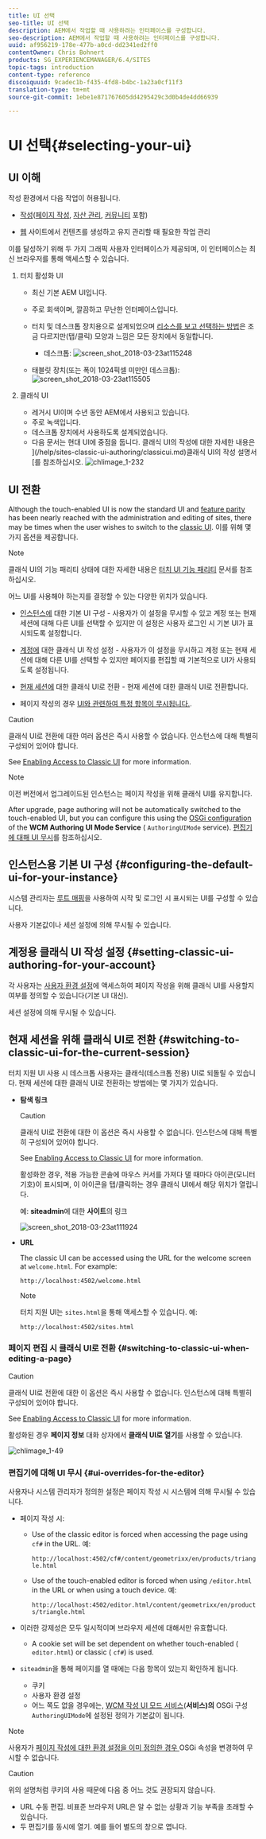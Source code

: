 ```yaml
---
title: UI 선택
seo-title: UI 선택
description: AEM에서 작업할 때 사용하려는 인터페이스를 구성합니다.
seo-description: AEM에서 작업할 때 사용하려는 인터페이스를 구성합니다.
uuid: af956219-178e-477b-a0cd-dd2341ed2ff0
contentOwner: Chris Bohnert
products: SG_EXPERIENCEMANAGER/6.4/SITES
topic-tags: introduction
content-type: reference
discoiquuid: 9cadec1b-f435-4fd8-b4bc-1a23a0cf11f3
translation-type: tm+mt
source-git-commit: 1ebe1e871767605dd4295429c3d0b4de4dd66939

---
```



# UI 선택{#selecting-your-ui}

## UI 이해

작성 환경에서 다음 작업이 허용됩니다.

* [작성](/help/sites-authoring/author.md)([페이지 작성](/help/sites-authoring/author-environment-tools.md), [자산 관리](/help/assets/home.md), [커뮤니티](/help/communities/author-communities.md) 포함)

* [웹](/help/sites-administering/home.md) 사이트에서 컨텐츠를 생성하고 유지 관리할 때 필요한 작업 관리

이를 달성하기 위해 두 가지 그래픽 사용자 인터페이스가 제공되며, 이 인터페이스는 최신 브라우저를 통해 액세스할 수 있습니다.

1. 터치 활성화 UI

   * 최신 기본 AEM UI입니다.
   * 주로 회색이며, 깔끔하고 무난한 인터페이스입니다.
   * 터치 및 데스크톱 장치용으로 설계되었으며 [리소스를 보고 선택하는 방법](/help/sites-authoring/basic-handling.md#viewing-and-selecting-resources)은 조금 다르지만(탭/클릭) 모양과 느낌은 모든 장치에서 동일합니다.

      * 데스크톱:
   ![screen_shot_2018-03-23at115248](assets/screen_shot_2018-03-23at115248.png)

   * 태블릿 장치(또는 폭이 1024픽셀 미만인 데스크톱):
   ![screen_shot_2018-03-23at115505](assets/screen_shot_2018-03-23at115505.png)

1. 클래식 UI

   * 레거시 UI이며 수년 동안 AEM에서 사용되고 있습니다.
   * 주로 녹색입니다.
   * 데스크톱 장치에서 사용하도록 설계되었습니다.
   * 다음 문서는 현대 UI에 중점을 둡니다. 클래식 UI의 작성에 대한 자세한 내용은 ](/help/sites-classic-ui-authoring/classicui.md)클래식 UI의 작성 설명서[를 참조하십시오.
   ![chlimage_1-232](assets/chlimage_1-232.png)

## UI 전환

Although the touch-enabled UI is now the standard UI and [feature parity](../release-notes/touch-ui-features-status.md) has been nearly reached with the administration and editing of sites, there may be times when the user wishes to switch to the [classic UI](/help/sites-classic-ui-authoring/classicui.md). 이를 위해 몇 가지 옵션을 제공합니다.

>[!NOTE]
>
>클래식 UI의 기능 패리티 상태에 대한 자세한 내용은 [터치 UI 기능 패리티](../release-notes/touch-ui-features-status.md) 문서를 참조하십시오.

어느 UI를 사용해야 하는지를 결정할 수 있는 다양한 위치가 있습니다.

* [인스턴스에](#configuring-the-default-ui-for-your-instance) 대한 기본 UI 구성 - 사용자가 이 설정을 무시할 수 있고 계정 또는 현재 세션에 대해 다른 UI를 선택할 수 있지만 이 설정은 사용자 로그인 시 기본 UI가 표시되도록 설정합니다.

* [계정에](/help/sites-authoring/select-ui.md#setting-classic-ui-authoring-for-your-account) 대한 클래식 UI 작성 설정 - 사용자가 이 설정을 무시하고 계정 또는 현재 세션에 대해 다른 UI를 선택할 수 있지만 페이지를 편집할 때 기본적으로 UI가 사용되도록 설정됩니다.

* [현재 세션에](#switching-to-classic-ui-for-the-current-session) 대한 클래식 UI로 전환 - 현재 세션에 대한 클래식 UI로 전환합니다.

* 페이지 작성의 경우 [UI와 관련하여 특정 항목이 무시됩니다.](#ui-overrides-for-the-editor).

>[!CAUTION]
>
>클래식 UI로 전환에 대한 여러 옵션은 즉시 사용할 수 없습니다. 인스턴스에 대해 특별히 구성되어 있어야 합니다.
>
>See [Enabling Access to Classic UI](/help/sites-administering/enable-classic-ui.md) for more information.

>[!NOTE]
>
>이전 버전에서 업그레이드된 인스턴스는 페이지 작성을 위해 클래식 UI를 유지합니다.
>
>After upgrade, page authoring will not be automatically switched to the touch-enabled UI, but you can configure this using the [OSGi configuration](/help/sites-deploying/configuring-osgi.md) of the **WCM Authoring UI Mode Service** ( `AuthoringUIMode` service). [편집기에 대해 UI 무시](#ui-overrides-for-the-editor)를 참조하십시오.

## 인스턴스용 기본 UI 구성 {#configuring-the-default-ui-for-your-instance}

시스템 관리자는 [루트 매핑](/help/sites-deploying/osgi-configuration-settings.md)을 사용하여 시작 및 로그인 시 표시되는 UI를 구성할 수 있습니다.

사용자 기본값이나 세션 설정에 의해 무시될 수 있습니다.

## 계정용 클래식 UI 작성 설정 {#setting-classic-ui-authoring-for-your-account}

각 사용자는 [사용자 환경 설정](/help/sites-authoring/user-properties.md)에 액세스하여 페이지 작성을 위해 클래식 UI를 사용할지 여부를 정의할 수 있습니다(기본 UI 대신).

세션 설정에 의해 무시될 수 있습니다.

## 현재 세션을 위해 클래식 UI로 전환 {#switching-to-classic-ui-for-the-current-session}

터치 지원 UI 사용 시 데스크톱 사용자는 클래식(데스크톱 전용) UI로 되돌릴 수 있습니다. 현재 세션에 대한 클래식 UI로 전환하는 방법에는 몇 가지가 있습니다.

* **탐색 링크**

   >[!CAUTION]
   >
   >클래식 UI로 전환에 대한 이 옵션은 즉시 사용할 수 없습니다. 인스턴스에 대해 특별히 구성되어 있어야 합니다.
   >
   >
   >See [Enabling Access to Classic UI](/help/sites-administering/enable-classic-ui.md) for more information.

   활성화한 경우, 적용 가능한 콘솔에 마우스 커서를 가져다 댈 때마다 아이콘(모니터 기호)이 표시되며, 이 아이콘을 탭/클릭하는 경우 클래식 UI에서 해당 위치가 열립니다.

   예: **siteadmin**&#x200B;에 대한 **사이트**&#x200B;의 링크

   ![screen_shot_2018-03-23at111924](assets/screen_shot_2018-03-23at111924.png)

* **URL**

   The classic UI can be accessed using the URL for the welcome screen at `welcome.html`. For example:

   `http://localhost:4502/welcome.html`

   >[!NOTE]
   >
   >터치 지원 UI는 `sites.html`을 통해 액세스할 수 있습니다. 예:
   >
   >
   >`http://localhost:4502/sites.html`

### 페이지 편집 시 클래식 UI로 전환 {#switching-to-classic-ui-when-editing-a-page}

>[!CAUTION]
>
>클래식 UI로 전환에 대한 이 옵션은 즉시 사용할 수 없습니다. 인스턴스에 대해 특별히 구성되어 있어야 합니다.
>
>See [Enabling Access to Classic UI](/help/sites-administering/enable-classic-ui.md) for more information.

활성화된 경우 **페이지 정보** 대화 상자에서 **클래식 UI로 열기**&#x200B;를 사용할 수 있습니다.

![chlimage_1-49](assets/chlimage_1-49.png)

### 편집기에 대해 UI 무시 {#ui-overrides-for-the-editor}

사용자나 시스템 관리자가 정의한 설정은 페이지 작성 시 시스템에 의해 무시될 수 있습니다.

* 페이지 작성 시:

   * Use of the classic editor is forced when accessing the page using `cf#` in the URL. 예:

      `http://localhost:4502/cf#/content/geometrixx/en/products/triangle.html`

   * Use of the touch-enabled editor is forced when using `/editor.html` in the URL or when using a touch device. 예:

      `http://localhost:4502/editor.html/content/geometrixx/en/products/triangle.html`

* 이러한 강제성은 모두 일시적이며 브라우저 세션에 대해서만 유효합니다.

   * A cookie set will be set dependent on whether touch-enabled ( `editor.html`) or classic ( `cf#`) is used.

* `siteadmin`을 통해 페이지를 열 때에는 다음 항목이 있는지 확인하게 됩니다.

   * 쿠키
   * 사용자 환경 설정
   * 어느 쪽도 없을 경우에는, [WCM 작성 UI 모드 서비스](/help/sites-deploying/configuring-osgi.md)(**서비스)의** OSGi 구성`AuthoringUIMode`에 설정된 정의가 기본값이 됩니다. 

>[!NOTE]
>
>사용자가 [페이지 작성에 대한 환경 설정을 이미 정의한 경우 ](#setting-classic-ui-authoring-for-your-account)OSGi 속성을 변경하여 무시할 수 없습니다.

>[!CAUTION]
>
>위의 설명처럼 쿠키의 사용 때문에 다음 중 어느 것도 권장되지 않습니다.
>
>* URL 수동 편집. 비표준 브라우저 URL은 알 수 없는 상황과 기능 부족을 초래할 수 있습니다.
>* 두 편집기를 동시에 열기. 예를 들어 별도의 창으로 엽니다.
>



